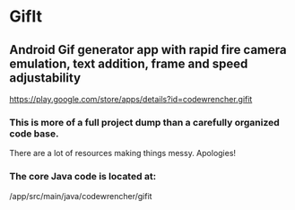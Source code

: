 # GifIt
## Android Gif generator app with rapid fire camera emulation, text addition, frame and speed adjustability

https://play.google.com/store/apps/details?id=codewrencher.gifit

### This is more of a full project dump than a carefully organized code base.

There are a lot of resources making things messy. Apologies!

### The core Java code is located at:

/app/src/main/java/codewrencher/gifit

